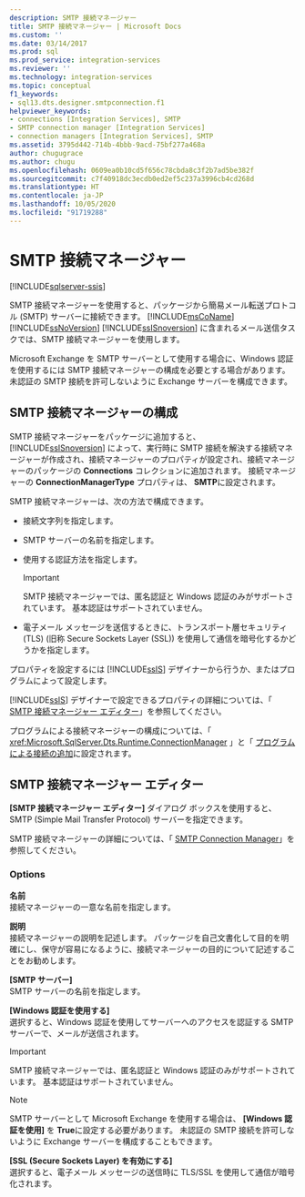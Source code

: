 ```yaml
---
description: SMTP 接続マネージャー
title: SMTP 接続マネージャー | Microsoft Docs
ms.custom: ''
ms.date: 03/14/2017
ms.prod: sql
ms.prod_service: integration-services
ms.reviewer: ''
ms.technology: integration-services
ms.topic: conceptual
f1_keywords:
- sql13.dts.designer.smtpconnection.f1
helpviewer_keywords:
- connections [Integration Services], SMTP
- SMTP connection manager [Integration Services]
- connection managers [Integration Services], SMTP
ms.assetid: 3795d442-714b-4bbb-9acd-75bf277a468a
author: chugugrace
ms.author: chugu
ms.openlocfilehash: 0609ea0b10cd5f656c78cbda8c3f2b7ad5be382f
ms.sourcegitcommit: c7f40918dc3ecdb0ed2ef5c237a3996cb4cd268d
ms.translationtype: HT
ms.contentlocale: ja-JP
ms.lasthandoff: 10/05/2020
ms.locfileid: "91719288"
---
```

# <a name="smtp-connection-manager"></a>SMTP 接続マネージャー

[!INCLUDE[sqlserver-ssis](../../includes/applies-to-version/sqlserver-ssis.md)]


  SMTP 接続マネージャーを使用すると、パッケージから簡易メール転送プロトコル (SMTP) サーバーに接続できます。 [!INCLUDE[msCoName](../../includes/msconame-md.md)] [!INCLUDE[ssNoVersion](../../includes/ssnoversion-md.md)] [!INCLUDE[ssISnoversion](../../includes/ssisnoversion-md.md)] に含まれるメール送信タスクでは、SMTP 接続マネージャーを使用します。  
  
 Microsoft Exchange を SMTP サーバーとして使用する場合に、Windows 認証を使用するには SMTP 接続マネージャーの構成を必要とする場合があります。 未認証の SMTP 接続を許可しないように Exchange サーバーを構成できます。  
  
## <a name="configuration-the-smtp-connection-manager"></a>SMTP 接続マネージャーの構成  
 SMTP 接続マネージャーをパッケージに追加すると、 [!INCLUDE[ssISnoversion](../../includes/ssisnoversion-md.md)] によって、実行時に SMTP 接続を解決する接続マネージャーが作成され、接続マネージャーのプロパティが設定され、接続マネージャーのパッケージの **Connections** コレクションに追加されます。 接続マネージャーの **ConnectionManagerType** プロパティは、 **SMTP**に設定されます。  
  
 SMTP 接続マネージャーは、次の方法で構成できます。  
  
-   接続文字列を指定します。  
  
-   SMTP サーバーの名前を指定します。  
  
-   使用する認証方法を指定します。  
  
    > [!IMPORTANT]  
    >  SMTP 接続マネージャーでは、匿名認証と Windows 認証のみがサポートされています。 基本認証はサポートされていません。  
  
-   電子メール メッセージを送信するときに、トランスポート層セキュリティ (TLS) (旧称 Secure Sockets Layer (SSL)) を使用して通信を暗号化するかどうかを指定します。  
  
 プロパティを設定するには [!INCLUDE[ssIS](../../includes/ssis-md.md)] デザイナーから行うか、またはプログラムによって設定します。  
  
 [!INCLUDE[ssIS](../../includes/ssis-md.md)] デザイナーで設定できるプロパティの詳細については、「 [SMTP 接続マネージャー エディター]()」を参照してください。  
  
 プログラムによる接続マネージャーの構成については、「 <xref:Microsoft.SqlServer.Dts.Runtime.ConnectionManager> 」と「 [プログラムによる接続の追加](../../integration-services/building-packages-programmatically/adding-connections-programmatically.md)に設定されます。  
  
## <a name="smtp-connection-manager-editor"></a>SMTP 接続マネージャー エディター
  **[SMTP 接続マネージャー エディター]** ダイアログ ボックスを使用すると、SMTP (Simple Mail Transfer Protocol) サーバーを指定できます。  
  
 SMTP 接続マネージャーの詳細については、「 [SMTP Connection Manager](../../integration-services/connection-manager/smtp-connection-manager.md)」を参照してください。  
  
### <a name="options"></a>Options  
 **名前**  
 接続マネージャーの一意な名前を指定します。  
  
 **説明**  
 接続マネージャーの説明を記述します。 パッケージを自己文書化して目的を明確にし、保守が容易になるように、接続マネージャーの目的について記述することをお勧めします。  
  
 **[SMTP サーバー]**  
 SMTP サーバーの名前を指定します。  
  
 **[Windows 認証を使用する]**  
 選択すると、Windows 認証を使用してサーバーへのアクセスを認証する SMTP サーバーで、メールが送信されます。  
  
> [!IMPORTANT]  
>  SMTP 接続マネージャーでは、匿名認証と Windows 認証のみがサポートされています。 基本認証はサポートされていません。  
  
> [!NOTE]  
>  SMTP サーバーとして Microsoft Exchange を使用する場合は、 **[Windows 認証を使用]** を **True**に設定する必要があります。 未認証の SMTP 接続を許可しないように Exchange サーバーを構成することもできます。  
  
 **[SSL (Secure Sockets Layer) を有効にする]**  
 選択すると、電子メール メッセージの送信時に TLS/SSL を使用して通信が暗号化されます。  
